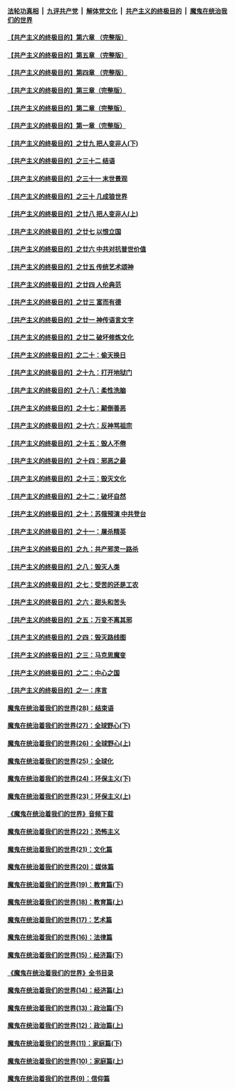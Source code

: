 ####  [法轮功真相](../../../../basic/blob/master/README.md?t=05291901) &nbsp;|&nbsp; [九评共产党](../../../../9ping.md/blob/master/README.md?t=05291901) &nbsp;|&nbsp; [解体党文化](../../../../jtdwh.md/blob/master/README.md?t=05291901)  &nbsp;|&nbsp; [共产主义的终极目的](../../../../gczydzjmd.md/blob/master/README.md?t=05291901) &nbsp;|&nbsp; [魔鬼在统治我们的世界](../../../../mgztzwmdsj.md/blob/master/README.md?t=05291901) 

#### [【共产主义的终极目的】第六章 （完整版）](../pages/nsc422/n11428913.md?t=05291901) 

#### [【共产主义的终极目的】第五章 （完整版）](../pages/nsc422/n11428912.md?t=05291901) 

#### [【共产主义的终极目的】第四章 （完整版）](../pages/nsc422/n11428907.md?t=05291901) 

#### [【共产主义的终极目的】第三章（完整版）](../pages/nsc422/n11428848.md?t=05291901) 

#### [【共产主义的终极目的】第二章（完整版）](../pages/nsc422/n11428831.md?t=05291901) 

#### [【共产主义的终极目的】第一章（完整版）](../pages/nsc422/n11417651.md?t=05291901) 

#### [【共产主义的终极目的】之廿九 把人变非人(下)](../pages/nsc422/n11344140.md?t=05291901) 

#### [【共产主义的终极目的】之三十二 结语](../pages/nsc422/n11360535.md?t=05291901) 

#### [【共产主义的终极目的】之三十一 末世景观](../pages/nsc422/n11351129.md?t=05291901) 

#### [【共产主义的终极目的】之三十 几成狼世界](../pages/nsc422/n11348280.md?t=05291901) 

#### [【共产主义的终极目的】之廿八 把人变非人(上)](../pages/nsc422/n11340492.md?t=05291901) 

#### [【共产主义的终极目的】之廿七 以恨立国](../pages/nsc422/n11336944.md?t=05291901) 

#### [【共产主义的终极目的】之廿六 中共对抗普世价值](../pages/nsc422/n11324785.md?t=05291901) 

#### [【共产主义的终极目的】之廿五 传统艺术颂神](../pages/nsc422/n11296396.md?t=05291901) 

#### [【共产主义的终极目的】之廿四 人伦典范](../pages/nsc422/n11296397.md?t=05291901) 

#### [【共产主义的终极目的】之廿三 富而有德](../pages/nsc422/n11283598.md?t=05291901) 

#### [【共产主义的终极目的】之廿一 神传语言文字](../pages/nsc422/n11263265.md?t=05291901) 

#### [【共产主义的终极目的】之廿二 破坏修炼文化](../pages/nsc422/n11245728.md?t=05291901) 

#### [【共产主义的终极目的】之二十：偷天换日](../pages/nsc422/n11238846.md?t=05291901) 

#### [【共产主义的终极目的】之十九：打开地狱门](../pages/nsc422/n11206376.md?t=05291901) 

#### [【共产主义的终极目的】之十八：柔性洗脑](../pages/nsc422/n11199994.md?t=05291901) 

#### [【共产主义的终极目的】之十七：颠倒善恶](../pages/nsc422/n11179782.md?t=05291901) 

#### [【共产主义的终极目的】之十六：反神骂祖宗](../pages/nsc422/n11166798.md?t=05291901) 

#### [【共产主义的终极目的】之十五：毁人不倦](../pages/nsc422/n11166792.md?t=05291901) 

#### [【共产主义的终极目的】之十四：邪恶之最](../pages/nsc422/n11150249.md?t=05291901) 

#### [【共产主义的终极目的】之十三：毁灭文化](../pages/nsc422/n11135227.md?t=05291901) 

#### [【共产主义的终极目的】之十二：破坏自然](../pages/nsc422/n11135214.md?t=05291901) 

#### [【共产主义的终极目的】之十：苏俄预演 中共登台](../pages/nsc422/n11118424.md?t=05291901) 

#### [【共产主义的终极目的】之十一：屠杀精英](../pages/nsc422/n11118442.md?t=05291901) 

#### [【共产主义的终极目的】之九：共产邪灵一路杀](../pages/nsc422/n11114139.md?t=05291901) 

#### [【共产主义的终极目的】之八：毁灭人类](../pages/nsc422/n11108503.md?t=05291901) 

#### [【共产主义的终极目的】之七：受苦的还是工农](../pages/nsc422/n11101809.md?t=05291901) 

#### [【共产主义的终极目的】之六：甜头和苦头](../pages/nsc422/n11096971.md?t=05291901) 

#### [【共产主义的终极目的】之五：万变不离其邪](../pages/nsc422/n11091285.md?t=05291901) 

#### [【共产主义的终极目的】之四：毁灭路线图](../pages/nsc422/n11086284.md?t=05291901) 

#### [【共产主义的终极目的】之三：马克思魔变](../pages/nsc422/n11061941.md?t=05291901) 

#### [【共产主义的终极目的】之二：中心之国](../pages/nsc422/n11047728.md?t=05291901) 

#### [【共产主义的终极目的】之一：序言](../pages/nsc422/n11086077.md?t=05291901) 

#### [魔鬼在统治着我们的世界(28)：结束语](../pages/nsc422/n10936246.md?t=05291901) 

#### [魔鬼在统治着我们的世界(27)：全球野心(下)](../pages/nsc422/n10928319.md?t=05291901) 

#### [魔鬼在统治着我们的世界(26)：全球野心(上)](../pages/nsc422/n10900318.md?t=05291901) 

#### [魔鬼在统治着我们的世界(25)：全球化](../pages/nsc422/n10788205.md?t=05291901) 

#### [魔鬼在统治着我们的世界(24)：环保主义(下)](../pages/nsc422/n10695307.md?t=05291901) 

#### [魔鬼在统治着我们的世界(23)：环保主义(上)](../pages/nsc422/n10688613.md?t=05291901) 

#### [《魔鬼在统治着我们的世界》音频下载](../pages/nsc422/n10635553.md?t=05291901) 

#### [魔鬼在统治着我们的世界(22)：恐怖主义](../pages/nsc422/n10614727.md?t=05291901) 

#### [魔鬼在统治着我们的世界(21)：文化篇](../pages/nsc422/n10597706.md?t=05291901) 

#### [魔鬼在统治着我们的世界(20)：媒体篇](../pages/nsc422/n10586579.md?t=05291901) 

#### [魔鬼在统治着我们的世界(19)：教育篇(下)](../pages/nsc422/n10564808.md?t=05291901) 

#### [魔鬼在统治着我们的世界(18)：教育篇(上)](../pages/nsc422/n10526970.md?t=05291901) 

#### [魔鬼在统治着我们的世界(17)：艺术篇](../pages/nsc422/n10499093.md?t=05291901) 

#### [魔鬼在统治着我们的世界(16)：法律篇](../pages/nsc422/n10485969.md?t=05291901) 

#### [魔鬼在统治着我们的世界(15)：经济篇(下)](../pages/nsc422/n10469975.md?t=05291901) 

#### [《魔鬼在统治着我们的世界》全书目录](../pages/nsc422/n10464261.md?t=05291901) 

#### [魔鬼在统治着我们的世界(14)：经济篇(上)](../pages/nsc422/n10457370.md?t=05291901) 

#### [魔鬼在统治着我们的世界(13)：政治篇(下)](../pages/nsc422/n10448270.md?t=05291901) 

#### [魔鬼在统治着我们的世界(12)：政治篇(上)](../pages/nsc422/n10444576.md?t=05291901) 

#### [魔鬼在统治着我们的世界(11)：家庭篇(下)](../pages/nsc422/n10440961.md?t=05291901) 

#### [魔鬼在统治着我们的世界(10)：家庭篇(上)](../pages/nsc422/n10435448.md?t=05291901) 

#### [魔鬼在统治着我们的世界(9)：信仰篇](../pages/nsc422/n10432159.md?t=05291901) 


